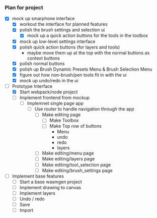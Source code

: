 ### Plan for project

- [x] mock up smarphone interface
    - [x] workout the interface for planned features
    - [x] polish the brush settings and selection ui
        - [x] mock up a quick action buttons for the tools in the toolbox
    - [x] mock up low-level settings interface
    - [x] polish quick action buttons (for layers and tools)
        - maybe move them up at the top with the normal buttons as context buttons
    - [x] polish normal buttons 
    - [x] polish up Brush Dynamic Presets Menu & Brush Selection Menu
    - [x] figure out how non-brush/pen tools fit in with the ui
    - [x] mock up undo/redo in the ui
- [ ] Prototype Interface
    - [x] Start webpack/node project
    - [ ] Implement frontend from mockup
        - [ ] Implemnet single page app
            - [ ] Use router to handle navigation through the app
                - [ ] Make editing page
                    - [ ] Make Toolbox
                    - [ ] Make Top row of buttons
                        - Menu
                        - undo
                        - redo
                        - layers
                - [ ] Make editing/menu page
                - [ ] Make editing/layers page
                - [ ] Make editing/tool_selection page
                - [ ] Make editing/brush_settings page
- [ ] Implement base features
    - [ ] Start a base wasmgen project
    - [ ] Implement drawing to canvas
    - [ ] Implement layers
    - [ ] Undo / redo
    - [ ] Save
    - [ ] Import